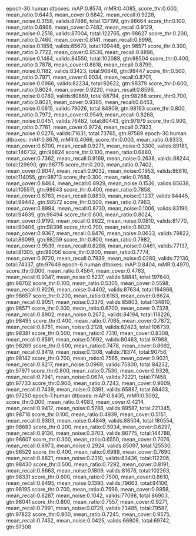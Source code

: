 epoch-30.human
dtboxes:
mAP:0.8574, mMR:0.4085, 
score_thr:0.000, mean_ratio:0.6443, mean_cover:0.6842, mean_recall:0.9228, mean_noise:0.3158, valids:87886, total:137199, gtn:98664
score_thr:0.100, mean_ratio:0.6966, mean_cover:0.7482, mean_recall:0.9129, mean_noise:0.2518, valids:87004, total:122765, gtn:98627
score_thr:0.200, mean_ratio:0.7460, mean_cover:0.8141, mean_recall:0.8998, mean_noise:0.1859, valids:85670, total:109446, gtn:98571
score_thr:0.300, mean_ratio:0.7722, mean_cover:0.8536, mean_recall:0.8896, mean_noise:0.1464, valids:84550, total:102088, gtn:98504
score_thr:0.400, mean_ratio:0.7878, mean_cover:0.8818, mean_recall:0.8799, mean_noise:0.1182, valids:83423, total:96848, gtn:98447
score_thr:0.500, mean_ratio:0.7971, mean_cover:0.9034, mean_recall:0.8701, mean_noise:0.0966, valids:82234, total:92622, gtn:98379
score_thr:0.600, mean_ratio:0.8024, mean_cover:0.9220, mean_recall:0.8596, mean_noise:0.0780, valids:80869, total:88794, gtn:98288
score_thr:0.700, mean_ratio:0.8021, mean_cover:0.9385, mean_recall:0.8453, mean_noise:0.0615, valids:79026, total:84909, gtn:98163
score_thr:0.800, mean_ratio:0.7972, mean_cover:0.9549, mean_recall:0.8268, mean_noise:0.0451, valids:76482, total:80443, gtn:97979
score_thr:0.900, mean_ratio:0.7761, mean_cover:0.9724, mean_recall:0.7923, mean_noise:0.0276, valids:71631, total:73765, gtn:97589
epoch-30.human
dtboxes:
mAP:0.8676, mMR:0.4066, 
score_thr:0.000, mean_ratio:0.6333, mean_cover:0.6700, mean_recall:0.9271, mean_noise:0.3300, valids:89181, total:146732, gtn:98824
score_thr:0.100, mean_ratio:0.6880, mean_cover:0.7362, mean_recall:0.9169, mean_noise:0.2638, valids:88244, total:129690, gtn:98775
score_thr:0.200, mean_ratio:0.7402, mean_cover:0.8047, mean_recall:0.9032, mean_noise:0.1953, valids:86810, total:114055, gtn:98713
score_thr:0.300, mean_ratio:0.7686, mean_cover:0.8464, mean_recall:0.8929, mean_noise:0.1536, valids:85638, total:105511, gtn:98643
score_thr:0.400, mean_ratio:0.7858, mean_cover:0.8763, mean_recall:0.8830, mean_noise:0.1237, valids:84445, total:99442, gtn:98572
score_thr:0.500, mean_ratio:0.7963, mean_cover:0.8994, mean_recall:0.8730, mean_noise:0.1006, valids:83190, total:94639, gtn:98494
score_thr:0.600, mean_ratio:0.8024, mean_cover:0.9190, mean_recall:0.8622, mean_noise:0.0810, valids:81770, total:90406, gtn:98396
score_thr:0.700, mean_ratio:0.8029, mean_cover:0.9367, mean_recall:0.8476, mean_noise:0.0633, valids:79822, total:86099, gtn:98259
score_thr:0.800, mean_ratio:0.7982, mean_cover:0.9539, mean_recall:0.8286, mean_noise:0.0461, valids:77137, total:81305, gtn:98056
score_thr:0.900, mean_ratio:0.7774, mean_cover:0.9720, mean_recall:0.7939, mean_noise:0.0280, valids:72130, total:74337, gtn:97649
epoch-6.human
dtboxes:
mAP:0.8404, mMR:0.4970, 
score_thr:0.000, mean_ratio:0.4564, mean_cover:0.4763, mean_recall:0.9347, mean_noise:0.5237, valids:88841, total:197640, gtn:98702
score_thr:0.100, mean_ratio:0.5305, mean_cover:0.5598, mean_recall:0.9226, mean_noise:0.4402, valids:87634, total:164866, gtn:98657
score_thr:0.200, mean_ratio:0.6163, mean_cover:0.6624, mean_recall:0.9051, mean_noise:0.3376, valids:85803, total:134810, gtn:98571
score_thr:0.300, mean_ratio:0.6700, mean_cover:0.7328, mean_recall:0.8902, mean_noise:0.2672, valids:84194, total:118226, gtn:98495
score_thr:0.400, mean_ratio:0.7065, mean_cover:0.7872, mean_recall:0.8751, mean_noise:0.2128, valids:82423, total:106739, gtn:98391
score_thr:0.500, mean_ratio:0.7310, mean_cover:0.8308, mean_recall:0.8591, mean_noise:0.1692, valids:80463, total:97988, gtn:98269
score_thr:0.600, mean_ratio:0.7478, mean_cover:0.8692, mean_recall:0.8419, mean_noise:0.1308, valids:78374, total:90756, gtn:98142
score_thr:0.700, mean_ratio:0.7565, mean_cover:0.9031, mean_recall:0.8217, mean_noise:0.0969, valids:75800, total:84232, gtn:97971
score_thr:0.800, mean_ratio:0.7530, mean_cover:0.9326, mean_recall:0.7941, mean_noise:0.0674, valids:72221, total:77458, gtn:97733
score_thr:0.900, mean_ratio:0.7243, mean_cover:0.9609, mean_recall:0.7439, mean_noise:0.0391, valids:65887, total:68403, gtn:97250
epoch-7.human
dtboxes:
mAP:0.8435, mMR:0.5092, 
score_thr:0.000, mean_ratio:0.4083, mean_cover:0.4214, mean_recall:0.9412, mean_noise:0.5786, valids:89587, total:221345, gtn:98718
score_thr:0.100, mean_ratio:0.4939, mean_cover:0.5151, mean_recall:0.9303, mean_noise:0.4849, valids:88504, total:180554, gtn:98683
score_thr:0.200, mean_ratio:0.5934, mean_cover:0.6297, mean_recall:0.9136, mean_noise:0.3703, valids:86775, total:144788, gtn:98607
score_thr:0.300, mean_ratio:0.6550, mean_cover:0.7076, mean_recall:0.8973, mean_noise:0.2924, valids:85097, total:125530, gtn:98529
score_thr:0.400, mean_ratio:0.6989, mean_cover:0.7690, mean_recall:0.8821, mean_noise:0.2310, valids:83436, total:112206, gtn:98430
score_thr:0.500, mean_ratio:0.7292, mean_cover:0.8191, mean_recall:0.8663, mean_noise:0.1809, valids:81676, total:102263, gtn:98331
score_thr:0.600, mean_ratio:0.7500, mean_cover:0.8610, mean_recall:0.8495, mean_noise:0.1390, valids:79663, total:94106, gtn:98195
score_thr:0.700, mean_ratio:0.7596, mean_cover:0.8958, mean_recall:0.8287, mean_noise:0.1042, valids:77098, total:86903, gtn:98041
score_thr:0.800, mean_ratio:0.7557, mean_cover:0.9271, mean_recall:0.7991, mean_noise:0.0729, valids:73485, total:79587, gtn:97822
score_thr:0.900, mean_ratio:0.7245, mean_cover:0.9575, mean_recall:0.7452, mean_noise:0.0425, valids:66808, total:69742, gtn:97308
